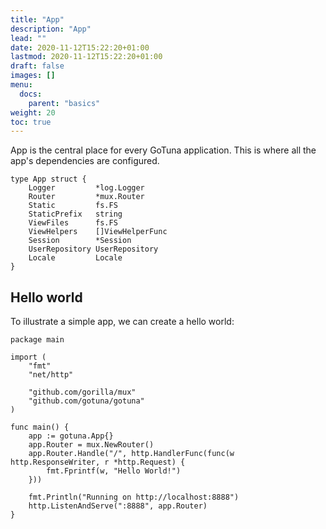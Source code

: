 ```yaml
---
title: "App"
description: "App"
lead: ""
date: 2020-11-12T15:22:20+01:00
lastmod: 2020-11-12T15:22:20+01:00
draft: false
images: []
menu: 
  docs:
    parent: "basics"
weight: 20
toc: true
---
```



App is the central place for every GoTuna application. 
This is where all the app's dependencies are configured.

```
type App struct {
	Logger         *log.Logger
	Router         *mux.Router
	Static         fs.FS
	StaticPrefix   string
	ViewFiles      fs.FS
	ViewHelpers    []ViewHelperFunc
	Session        *Session
	UserRepository UserRepository
	Locale         Locale
}
```

## Hello world
To illustrate a simple app, we can create a hello world:

```
package main

import (
	"fmt"
	"net/http"

	"github.com/gorilla/mux"
	"github.com/gotuna/gotuna"
)

func main() {
	app := gotuna.App{}
	app.Router = mux.NewRouter()
	app.Router.Handle("/", http.HandlerFunc(func(w http.ResponseWriter, r *http.Request) {
		fmt.Fprintf(w, "Hello World!")
	}))

	fmt.Println("Running on http://localhost:8888")
	http.ListenAndServe(":8888", app.Router)
}
```
